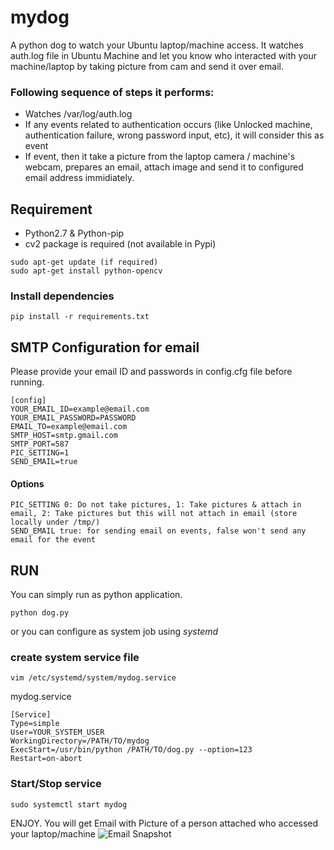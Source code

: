 # mydog
A python dog to watch your Ubuntu laptop/machine access.
It watches auth.log file in Ubuntu Machine and let you know who interacted with your machine/laptop by taking picture from cam and send it over email.

### Following sequence of steps it performs:
* Watches /var/log/auth.log
* If any events related to authentication occurs (like Unlocked machine, authentication failure, wrong password input, etc), it will consider this as event
* If event, then it take a picture from the laptop camera / machine's webcam, prepares an email, attach image and send it to configured email address immidiately.

## Requirement
- Python2.7 & Python-pip
- cv2 package is required (not available in Pypi)
```
sudo apt-get update (if required)
sudo apt-get install python-opencv
```
### Install dependencies
```
pip install -r requirements.txt
```

## SMTP Configuration for email
Please provide your email ID and passwords in config.cfg file before running.
```
[config]
YOUR_EMAIL_ID=example@email.com
YOUR_EMAIL_PASSWORD=PASSWORD
EMAIL_TO=example@email.com
SMTP_HOST=smtp.gmail.com
SMTP_PORT=587
PIC_SETTING=1
SEND_EMAIL=true
```
#### Options
```
PIC_SETTING 0: Do not take pictures, 1: Take pictures & attach in email, 2: Take pictures but this will not attach in email (store locally under /tmp/)
SEND_EMAIL true: for sending email on events, false won't send any email for the event
```

## RUN
You can simply run as python application.
```
python dog.py
```
or you can configure as system job using *systemd*

### create system service file
```
vim /etc/systemd/system/mydog.service
```
mydog.service
```
[Service]
Type=simple
User=YOUR_SYSTEM_USER
WorkingDirectory=/PATH/TO/mydog
ExecStart=/usr/bin/python /PATH/TO/dog.py --option=123
Restart=on-abort
```

### Start/Stop service
```
sudo systemctl start mydog
```

ENJOY.  You will get Email with Picture of a person attached who accessed your laptop/machine 
![Email Snapshot](http://bshukla.com/email-snapshot.png)


